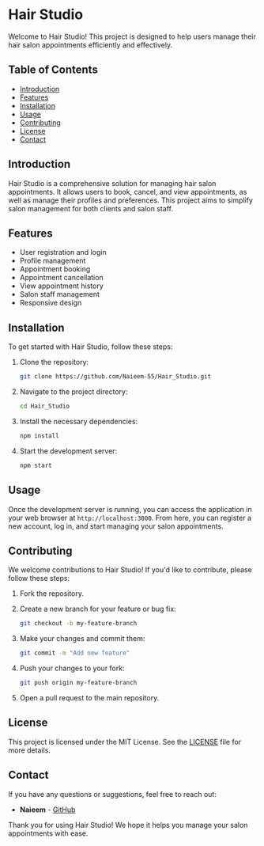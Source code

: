 # Hair Studio

Welcome to Hair Studio! This project is designed to help users manage their hair salon appointments efficiently and effectively.

## Table of Contents

- [Introduction](#introduction)
- [Features](#features)
- [Installation](#installation)
- [Usage](#usage)
- [Contributing](#contributing)
- [License](#license)
- [Contact](#contact)

## Introduction

Hair Studio is a comprehensive solution for managing hair salon appointments. It allows users to book, cancel, and view appointments, as well as manage their profiles and preferences. This project aims to simplify salon management for both clients and salon staff.

## Features

- User registration and login
- Profile management
- Appointment booking
- Appointment cancellation
- View appointment history
- Salon staff management
- Responsive design

## Installation

To get started with Hair Studio, follow these steps:

1. Clone the repository:
    ```bash
    git clone https://github.com/Naieem-55/Hair_Studio.git
    ```

2. Navigate to the project directory:
    ```bash
    cd Hair_Studio
    ```

3. Install the necessary dependencies:
    ```bash
    npm install
    ```

4. Start the development server:
    ```bash
    npm start
    ```

## Usage

Once the development server is running, you can access the application in your web browser at `http://localhost:3000`. From here, you can register a new account, log in, and start managing your salon appointments.

## Contributing

We welcome contributions to Hair Studio! If you'd like to contribute, please follow these steps:

1. Fork the repository.
2. Create a new branch for your feature or bug fix:
    ```bash
    git checkout -b my-feature-branch
    ```

3. Make your changes and commit them:
    ```bash
    git commit -m "Add new feature"
    ```

4. Push your changes to your fork:
    ```bash
    git push origin my-feature-branch
    ```

5. Open a pull request to the main repository.

## License

This project is licensed under the MIT License. See the [LICENSE](LICENSE) file for more details.

## Contact

If you have any questions or suggestions, feel free to reach out:

- **Naieem** - [GitHub](https://github.com/Naieem-55)

Thank you for using Hair Studio! We hope it helps you manage your salon appointments with ease.

